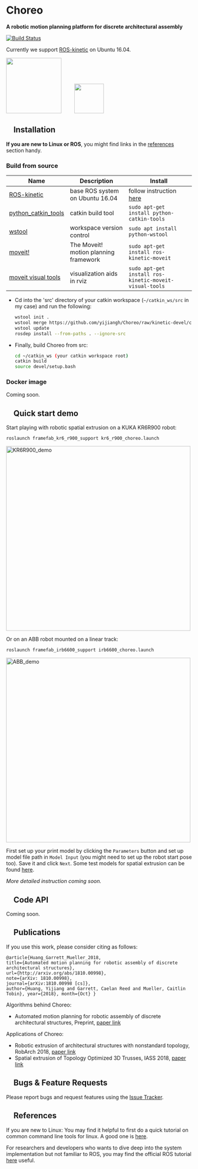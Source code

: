 
Choreo
===
**A robotic motion planning platform for discrete architectural assembly**

[![Build Status](https://travis-ci.org/yijiangh/Choreo.svg?branch=kinetic-devel)](https://travis-ci.org/yijiangh/choreo)

Currently we support [ROS-kinetic] on Ubuntu 16.04.

[<img src="http://digitalstructures.mit.edu/theme/digistruct/images/digital-structures-logo-gray.svg" width="150">](http://digitalstructures.mit.edu/)
&nbsp; &nbsp; &nbsp; &nbsp;
[<img src="http://web.mit.edu/files/images/homepage/default/mit_logo.gif?v=1530763211" width="80">](http://web.mit.edu/)

## <img align="center" height="15" src="https://i.imgur.com/x1morBF.png"/> Installation

**If you are new to Linux or ROS**, you might find links in the [references](#references) section handy.

### Build from source

| Name | Description | Install
| --- | --- | --- |
| [ROS-kinetic] | base ROS system on Ubuntu 16.04 | follow instruction [here](http://wiki.ros.org/kinetic/Installation/Ubuntu) |
| [python_catkin_tools] | catkin build tool | ```sudo apt-get install python-catkin-tools``` |
| [wstool] | workspace version control | ```sudo apt install python-wstool``` |
| [moveit!] | The Moveit! motion planning framework | ```sudo apt-get install ros-kinetic-moveit``` |
| [moveit visual tools] | visualization aids in rviz | ```sudo apt-get install ros-kinetic-moveit-visual-tools``` |

- Cd into the 'src' directory of your catkin workspace (```~/catkin_ws/src``` in my case) and run the following:
  ```bash
  wstool init . 
  wstool merge https://github.com/yijiangh/Choreo/raw/kinetic-devel/choreo.rosinstall
  wstool update
  rosdep install --from-paths . --ignore-src
  ```

- Finally, build Choreo from src:
  ```bash
  cd ~/catkin_ws (your catkin workspace root)
  catkin build
  source devel/setup.bash
  ```

### Docker image

Coming soon.

## <img align="center" height="15" src="https://i.imgur.com/x1morBF.png"/> Quick start demo

Start playing with robotic spatial extrusion on a KUKA KR6R900 robot:

`roslaunch framefab_kr6_r900_support kr6_r900_choreo.launch`

<img src="https://i.imgur.com/hSdrgm8.png" alt="KR6R900_demo"  width="500"/>

Or on an ABB robot mounted on a linear track:

`roslaunch framefab_irb6600_support irb6600_choreo.launch`

<img src="https://i.imgur.com/5K0raAY.png" alt="ABB_demo"  width="500"/>

First set up your print model by clicking the `Parameters` button and set up model file path in `Model Input` (you might need to set up the robot start pose too). Save it and click `Next`. Some test models for spatial extrusion can be found [here](https://github.com/yijiangh/framefab_mpp_test_models).

*More detailed instruction coming soon.*

## <img align="center" height="15" src="https://i.imgur.com/x1morBF.png"/> Code API

Coming soon.

## <img align="center" height="15" src="https://i.imgur.com/dHQx91Q.png"/> Publications

If you use this work, please consider citing as follows:

    @article{Huang_Garrett_Mueller_2018, 
    title={Automated motion planning for robotic assembly of discrete architectural structures}, 
    url={http://arxiv.org/abs/1810.00998}, 
    note={arXiv: 1810.00998}, 
    journal={arXiv:1810.00998 [cs]}, 
    author={Huang, Yijiang and Garrett, Caelan Reed and Mueller, Caitlin Tobin}, year={2018}, month={Oct} }

Algorithms behind Choreo:
- Automated motion planning for robotic assembly of discrete architectural structures, Preprint, [paper link](https://arxiv.org/abs/1810.00998)

Applications of Choreo:
- Robotic extrusion of architectural structures with nonstandard topology, RobArch 2018, [paper link](http://web.mit.edu/yijiangh/www/papers/Huang2019_RobArch.pdf)
- Spatial extrusion of Topology Optimized 3D Trusses, IASS 2018, [paper link](http://web.mit.edu/yijiangh/www//papers/HuangCarstensenMueller_IASS2018.pdf)

## <img align="center" height="15" src="https://i.imgur.com/H4NwgMg.png"/> Bugs & Feature Requests

Please report bugs and request features using the [Issue Tracker](https://github.com/yijiangh/Choreo/issues).

## <img align="center" height="15" src="https://i.imgur.com/x1morBF.png"/> References<a name="references"></a>

If you are new to Linux: You may find it helpful to first do a quick tutorial on common command line tools for linux. A good one is [here](http://www.ee.surrey.ac.uk/Teaching/Unix/).

For researchers and developers who wants to dive deep into the system implementation but not familiar to ROS, you may find the official ROS tutorial [here](http://wiki.ros.org/ROS/Tutorials) useful.

[ROS-kinetic]: http://wiki.ros.org/kinetic
[python_catkin_tools]: http://catkin-tools.readthedocs.io/en/latest/index.html
[wstool]: http://wiki.ros.org/wstool
[moveit!]: http://moveit.ros.org/install/
[moveit visual tools]: https://github.com/ros-planning/moveit_visual_tools

